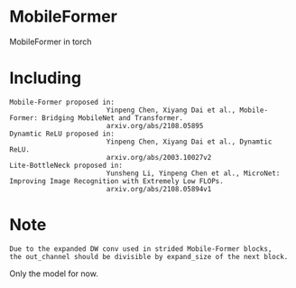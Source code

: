 # MobileFormer
MobileFormer in torch
# Including
    Mobile-Former proposed in: 
                            Yinpeng Chen, Xiyang Dai et al., Mobile-Former: Bridging MobileNet and Transformer. 
                            arxiv.org/abs/2108.05895
    Dynamtic ReLU proposed in: 
                            Yinpeng Chen, Xiyang Dai et al., Dynamtic ReLU. 
                            arxiv.org/abs/2003.10027v2
    Lite-BottleNeck proposed in: 
                            Yunsheng Li, Yinpeng Chen et al., MicroNet: Improving Image Recognition with Extremely Low FLOPs. 
                            arxiv.org/abs/2108.05894v1
# Note
    Due to the expanded DW conv used in strided Mobile-Former blocks, 
    the out_channel should be divisible by expand_size of the next block.
Only the model for now.
